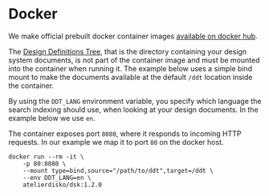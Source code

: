 # Docker

We make official prebuilt docker container images
[available on docker hub](https://hub.docker.com/r/atelierdisko/dsk/tags).

The [Design Definitions Tree](/The-Design-Definitions-Tree), that is
the directory containing your design system documents, is not part of the container
image and must be mounted into the container when running it. The example below
uses a simple bind mount to make the documents available at the default `/ddt`
location inside the container.

By using the `DDT_LANG` environment variable, you specify which language the
search indexing should use, when looking at your design documents. In the example
below we use `en`.

The container exposes port `8080`, where it responds to incoming HTTP requests. In
our example we map it to port `80` on the docker host.

```
docker run --rm -it \
	-p 80:8080 \
	--mount type=bind,source="/path/to/ddt",target=/ddt \
	--env DDT_LANG=en \
	atelierdisko/dsk:1.2.0
```
